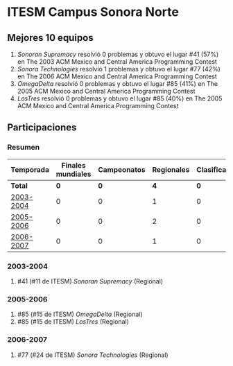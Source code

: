 ---
---

# ITESM Campus Sonora Norte

## Mejores 10 equipos

1. _Sonoran Supremacy_ resolvió 0 problemas y obtuvo el lugar #41 (57%) en The 2003 ACM Mexico and Central America Programming Contest
1. _Sonora Technologies_ resolvió 1 problemas y obtuvo el lugar #77 (42%) en The 2006 ACM Mexico and Central America Programming Contest
1. _OmegaDelta_ resolvió 0 problemas y obtuvo el lugar #85 (41%) en The 2005 ACM Mexico and Central America Programming Contest
1. _LosTres_ resolvió 0 problemas y obtuvo el lugar #85 (40%) en The 2005 ACM Mexico and Central America Programming Contest

## Participaciones

### Resumen

| Temporada | Finales mundiales | Campeonatos | Regionales | Clasificatorios | Equipos |
| --- | --- | --- | --- | --- | --- |
| **Total** | **0** | **0** | **4** | **0** | **4** |
| [2003-2004](#2003-2004) | 0 | 0 | 1 | 0 | 1 |
| [2005-2006](#2005-2006) | 0 | 0 | 2 | 0 | 2 |
| [2006-2007](#2006-2007) | 0 | 0 | 1 | 0 | 1 |

### 2003-2004

1. #41 (#11 de ITESM) _Sonoran Supremacy_ (Regional)

### 2005-2006

1. #85 (#15 de ITESM) _OmegaDelta_ (Regional)
1. #85 (#15 de ITESM) _LosTres_ (Regional)

### 2006-2007

1. #77 (#24 de ITESM) _Sonora Technologies_ (Regional)



